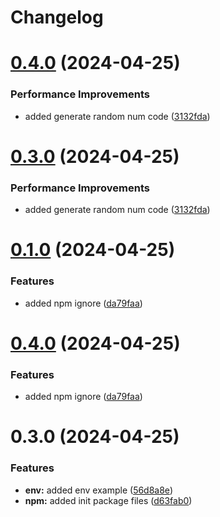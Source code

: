 # Changelog

# [0.4.0](https://github.com/vsnt3420/test-rand-pack-vsnt/compare/v0.1.0...v0.4.0) (2024-04-25)


### Performance Improvements

* added generate random num code ([3132fda](https://github.com/vsnt3420/test-rand-pack-vsnt/commit/3132fda32097f9e41213569967b3ca501b2fe239))

# [0.3.0](https://github.com/vsnt3420/test-rand-pack-vsnt/compare/v0.1.0...v0.3.0) (2024-04-25)


### Performance Improvements

* added generate random num code ([3132fda](https://github.com/vsnt3420/test-rand-pack-vsnt/commit/3132fda32097f9e41213569967b3ca501b2fe239))

# [0.1.0](https://github.com/vsnt3420/test-rand-pack-vsnt/compare/v0.3.0...v0.1.0) (2024-04-25)


### Features

* added npm ignore ([da79faa](https://github.com/vsnt3420/test-rand-pack-vsnt/commit/da79faa30d69170df2945f95b5d9b24c0377825e))

# [0.4.0](https://github.com/vsnt3420/test-rand-pack-vsnt/compare/v0.3.0...v0.4.0) (2024-04-25)


### Features

* added npm ignore ([da79faa](https://github.com/vsnt3420/test-rand-pack-vsnt/commit/da79faa30d69170df2945f95b5d9b24c0377825e))

# 0.3.0 (2024-04-25)


### Features

* **env:** added env example ([56d8a8e](https://github.com/vsnt3420/test-rand-pack-vsnt/commit/56d8a8eb39101fd8e96d572083cd548eff84d6fd))
* **npm:** added init package files ([d63fab0](https://github.com/vsnt3420/test-rand-pack-vsnt/commit/d63fab0313c407f6774d21c73511c24ec0739bfc))
